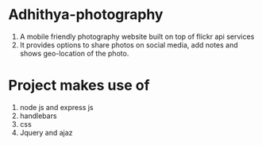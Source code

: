 # Adhithya-photography
  1) A mobile friendly photography website built on top of flickr api services
  2) It provides options to share photos on social media, add notes and shows geo-location of the photo.
  
# Project makes use of
  1) node js and express js
  2) handlebars
  3) css
  4) Jquery and ajaz  
